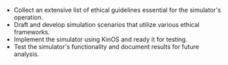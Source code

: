 - Collect an extensive list of ethical guidelines essential for the simulator's operation.
- Draft and develop simulation scenarios that utilize various ethical frameworks.
- Implement the simulator using KinOS and ready it for testing.
- Test the simulator's functionality and document results for future analysis.